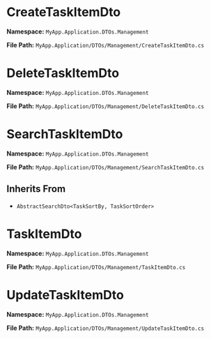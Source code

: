 # CreateTaskItemDto

**Namespace:** `MyApp.Application.DTOs.Management`

**File Path:** `MyApp.Application/DTOs/Management/CreateTaskItemDto.cs`

# DeleteTaskItemDto

**Namespace:** `MyApp.Application.DTOs.Management`

**File Path:** `MyApp.Application/DTOs/Management/DeleteTaskItemDto.cs`

# SearchTaskItemDto

**Namespace:** `MyApp.Application.DTOs.Management`

**File Path:** `MyApp.Application/DTOs/Management/SearchTaskItemDto.cs`

## Inherits From

- `AbstractSearchDto<TaskSortBy, TaskSortOrder>`

# TaskItemDto

**Namespace:** `MyApp.Application.DTOs.Management`

**File Path:** `MyApp.Application/DTOs/Management/TaskItemDto.cs`

# UpdateTaskItemDto

**Namespace:** `MyApp.Application.DTOs.Management`

**File Path:** `MyApp.Application/DTOs/Management/UpdateTaskItemDto.cs`

